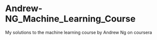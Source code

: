 # Andrew-NG_Machine_Learning_Course
My solutions to the machine learning course by Andrew Ng on coursera
